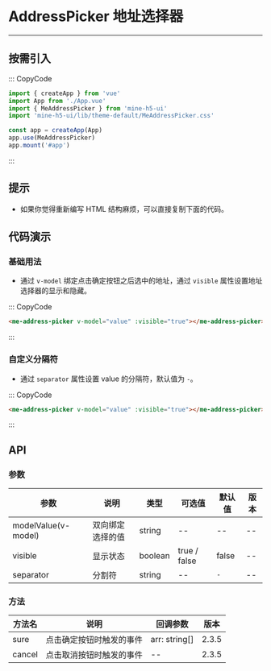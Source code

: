 # AddressPicker 地址选择器

---

## 按需引入

::: CopyCode

```JavaScript
import { createApp } from 'vue'
import App from './App.vue'
import { MeAddressPicker } from 'mine-h5-ui'
import 'mine-h5-ui/lib/theme-default/MeAddressPicker.css'

const app = createApp(App)
app.use(MeAddressPicker)
app.mount('#app')
```

:::

## 提示

- 如果你觉得重新编写 HTML 结构麻烦，可以直接复制下面的代码。

## 代码演示

### 基础用法

- 通过 `v-model` 绑定点击确定按钮之后选中的地址，通过 `visible` 属性设置地址选择器的显示和隐藏。

::: CopyCode

```HTML
<me-address-picker v-model="value" :visible="true"></me-address-picker>
```

:::

### 自定义分隔符

- 通过 `separator` 属性设置 value 的分隔符，默认值为 `-`。

::: CopyCode

```HTML
<me-address-picker v-model="value" :visible="true"></me-address-picker>
```

:::

## API

### 参数

| 参数                | 说明             | 类型    | 可选值       | 默认值 | 版本 |
| ------------------- | ---------------- | ------- | ------------ | ------ | ---- |
| modelValue(v-model) | 双向绑定选择的值 | string  | --           | --     | --   |
| visible             | 显示状态         | boolean | true / false | false  | --   |
| separator           | 分割符           | string  | --           | `-`    | --   |

### 方法

| 方法名 | 说明                     | 回调参数      | 版本  |
| ------ | ------------------------ | ------------- | ----- |
| sure   | 点击确定按钮时触发的事件 | arr: string[] | 2.3.5 |
| cancel | 点击取消按钮时触发的事件 | --            | 2.3.5 |
